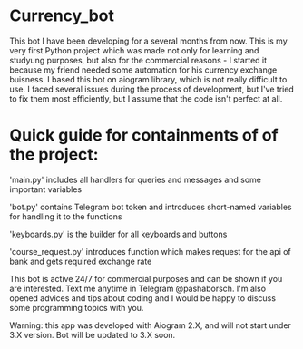 # Currency_bot
This bot I have been developing for a several months from now. This is my very first Python project which was made not only for learning and studyung purposes, but also for the commercial reasons - I started it because my friend needed some automation for his currency exchange buisness.
I based this bot on aiogram library, which is not really difficult to use. I faced several issues during the process of development, but I've tried to fix them most efficiently, but I assume that the code isn't perfect at all.
# Quick guide for containments of of the project:
'main.py' includes all handlers for queries and messages and some important variables

'bot.py' contains Telegram bot token and introduces short-named variables for handling it to the functions

'keyboards.py' is the builder for all keyboards and buttons

'course_request.py' introduces function which makes request for the api of bank and gets required exchange rate


This bot is active 24/7 for commercial purposes and can be shown if you are interested. Text me anytime in Telegram @pashaborsch. I'm also opened advices and tips about coding and I would be happy to discuss some programming topics with you.

Warning: this app was developed with Aiogram 2.X, and will not start under 3.X version. Bot will be updated to 3.X soon.

